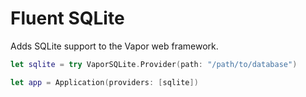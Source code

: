 # Fluent SQLite 

Adds SQLite support to the Vapor web framework.


```swift
let sqlite = try VaporSQLite.Provider(path: "/path/to/database")

let app = Application(providers: [sqlite])
```
